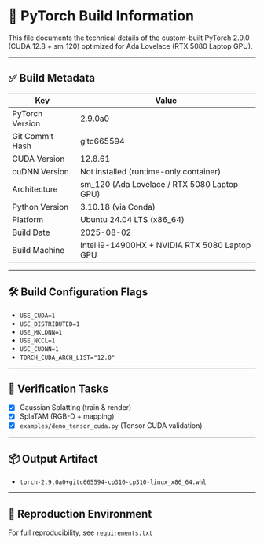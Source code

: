 # 🔧 PyTorch Build Information

This file documents the technical details of the custom-built PyTorch 2.9.0 (CUDA 12.8 + sm_120) optimized for Ada Lovelace (RTX 5080 Laptop GPU).

---

## ✅ Build Metadata

| Key               | Value                                               |
|------------------|-----------------------------------------------------|
| PyTorch Version   | 2.9.0a0                                             |
| Git Commit Hash   | gitc665594                                          |
| CUDA Version      | 12.8.61                                             |
| cuDNN Version     | Not installed (runtime-only container)             |
| Architecture      | sm_120 (Ada Lovelace / RTX 5080 Laptop GPU)        |
| Python Version    | 3.10.18 (via Conda)                                 |
| Platform          | Ubuntu 24.04 LTS (x86_64)                           |
| Build Date        | 2025-08-02                                          |
| Build Machine     | Intel i9-14900HX + NVIDIA RTX 5080 Laptop GPU       |

---

## 🛠 Build Configuration Flags

- `USE_CUDA=1`
- `USE_DISTRIBUTED=1`
- `USE_MKLDNN=1`
- `USE_NCCL=1`
- `USE_CUDNN=1`
- `TORCH_CUDA_ARCH_LIST="12.0"`

---

## 🧪 Verification Tasks

- [x] Gaussian Splatting (train & render)
- [x] SplaTAM (RGB-D + mapping)
- [x] `examples/demo_tensor_cuda.py` (Tensor CUDA validation)

---

## 📦 Output Artifact

- `torch-2.9.0a0+gitc665594-cp310-cp310-linux_x86_64.whl`

---

## 📁 Reproduction Environment

For full reproducibility, see [`requirements.txt`](./requirements.txt)
